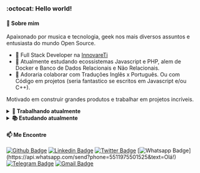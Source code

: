 ### :octocat: Hello world!

#### 👋 Sobre mim
Apaixonado por musica e tecnologia, geek nos mais diversos assuntos e entusiasta do mundo Open Source.
- 🔭 Full Stack Developer na [InnovareTi](https://innovareti.com.br)
- 🌱 Atualmente estudando ecossistemas Javascript e PHP, alem de Docker e Banco de Dados Relacionais e Não Relacionais.
- 🤔 Adoraria colaborar com Traduções Inglês x Português. Ou com Código em projetos (seria fantastico se escritos em Javascript e/ou C++).

Motivado em construir grandes produtos e trabalhar em projetos incríveis. 

<details>
  <summary> <b>📌 Trabalhando atualmente</b></summary>
  <br>
  <a href="https://github.com/topics/html"><img src="https://raw.githubusercontent.com/github/explore/80688e429a7d4ef2fca1e82350fe8e3517d3494d/topics/html/html.png" width="25" alt="@html"></a>
  <a href="https://github.com/topics/css"><img src="https://raw.githubusercontent.com/github/explore/80688e429a7d4ef2fca1e82350fe8e3517d3494d/topics/css/css.png" width="25" alt="@css"></a>
  <a href="https://github.com/topics/javascript"><img src="https://raw.githubusercontent.com/github/explore/80688e429a7d4ef2fca1e82350fe8e3517d3494d/topics/javascript/javascript.png" width="25" alt="@javascript"></a>
  <a href="https://api.github.com/vuejs"><img src="https://avatars1.githubusercontent.com/u/6128107?v=4" width="25" alt="@vuejs"></a>
  <a href="https://api.github.com/twbs"><img src=https://avatars0.githubusercontent.com/u/2918581?v=4", width="25" alt="@bootstrap"></a>
  <a href="https://github.com/topics/php"><img src="https://raw.githubusercontent.com/github/explore/ccc16358ac4530c6a69b1b80c7223cd2744dea83/topics/php/php.png" width="25" alt="@php"></a>
  <a href="https://api.github.com/laravel"><img src="https://avatars3.githubusercontent.com/u/958072?v=4" width="25" alt="@laravel"></a>
  <a href="https://api.github.com/nodejs"><img src="https://avatars3.githubusercontent.com/u/9950313?v=4" width="25" alt="@nodejs"></a>
  <a href="https://api.github.com/adonisjs"><img src="https://avatars0.githubusercontent.com/u/13810373?v=4" width="25" alt="@adonisjs"></a>
  <a href="https://api.github.com/mongodb"><img src=https://avatars1.githubusercontent.com/u/45120?v=4" width="25" alt="@mongodb"></a>
  <a href="https://github.com/topics/mysql"><img src="https://raw.githubusercontent.com/github/explore/80688e429a7d4ef2fca1e82350fe8e3517d3494d/topics/mysql/mysql.png" width="25" alt="@mysql"></a>
  <a href="https://api.github.com/docker"><img src=https://avatars1.githubusercontent.com/u/5429470?v=4" width="25" alt="@docker"></a>
</details>

<details>
  <summary> <b>📚 Estudando atualmente</b></summary> 
  <br>
  <a href="https://api.github.com/vuejs"><img src="https://avatars1.githubusercontent.com/u/6128107?v=4" width="25" alt="@vuejs"></a>
  <a href="https://github.com/facebook/react"><img src="https://raw.githubusercontent.com/github/explore/80688e429a7d4ef2fca1e82350fe8e3517d3494d/topics/react/react.png" width="25" alt="@reactjs"></a>
  <a href="https://github.com/facebook/react-native"><img src="https://raw.githubusercontent.com/github/explore/80688e429a7d4ef2fca1e82350fe8e3517d3494d/topics/react-native/react-native.png" width="25" alt="@react-nativejs"></a>
  <a href="https://api.github.com/mui-org"><img src="https://avatars2.githubusercontent.com/u/33663932?v=4" width="25" alt="@material-ui"></a>
  <a href="https://api.github.com/twbs"><img src=https://avatars0.githubusercontent.com/u/2918581?v=4", width="25" alt="@bootstrap"></a>
  <a href="https://github.com/topics/php"><img src="https://raw.githubusercontent.com/github/explore/ccc16358ac4530c6a69b1b80c7223cd2744dea83/topics/php/php.png" width="25" alt="@php"></a>
  <a href="https://api.github.com/laravel"><img src="https://avatars3.githubusercontent.com/u/958072?v=4" width="25" alt="@laravel"></a>
  <a href="https://api.github.com/nodejs"><img src="https://avatars3.githubusercontent.com/u/9950313?v=4" width="25" alt="@nodejs"></a>
  <a href="https://api.github.com/adonisjs"><img src="https://avatars0.githubusercontent.com/u/13810373?v=4" width="25" alt="@adonisjs"></a>
  <a href="https://api.github.com/mongodb"><img src=https://avatars1.githubusercontent.com/u/45120?v=4" width="25" alt="@mongodb"></a>
  <a href="https://github.com/topics/mysql"><img src="https://raw.githubusercontent.com/github/explore/80688e429a7d4ef2fca1e82350fe8e3517d3494d/topics/mysql/mysql.png" width="25" alt="@mysql"></a>
  <a href="https://api.github.com/postgreSQL"><img src="https://avatars2.githubusercontent.com/u/65541985?v=4" width="25" alt="@postgreSQL"></a>
  <a href="https://api.github.com/docker"><img src="https://avatars1.githubusercontent.com/u/5429470?v=4" width="25" alt="@docker"></a>
  <a href="https://github.com/topics/cpp"><img src="https://raw.githubusercontent.com/github/explore/80688e429a7d4ef2fca1e82350fe8e3517d3494d/topics/cpp/cpp.png" width="25" alt="@cpp"></a>
  <a href="https://api.github.com/bitcoin"><img src="https://avatars2.githubusercontent.com/u/528860?v=4" width="25" alt="@bitcoin"></a>
</details>

#### 📫 Me Encontre</b></summary>

[![Github Badge](https://img.shields.io/badge/-Github-000?style=flat-square&logo=Github&logoColor=white&link=https://github.com/adoniasvitorio)](https://github.com/adoniasvitorio)
[![Linkedin Badge](https://img.shields.io/badge/-LinkedIn-blue?style=flat-square&logo=Linkedin&logoColor=white&link=https://www.linkedin.com/in/lucas-bittencourt/)](https://www.linkedin.com/in/adoniasvitorio/)
[![Twitter Badge](https://img.shields.io/badge/-Twitter-1ca0f1?style=flat-square&labelColor=1ca0f1&logo=twitter&logoColor=white&link=https://twitter.com/adoniasvitorio)](https://twitter.com/adoniasvitorio)
[![Whatsapp Badge](https://img.shields.io/badge/-Whatsapp-4CA143?style=flat-square&labelColor=4CA143&logo=whatsapp&logoColor=white&link=https://api.whatsapp.com/send?phone=5511975501525&text=Olá!)](https://api.whatsapp.com/send?phone=5511975501525&text=Olá!)
[![Telegram Badge](https://img.shields.io/badge/-Telegram-1ca0f1?style=flat-square&labelColor=1ca0f1&logo=telegram&logoColor=white&link=https://t.me/adoniasvitorio)](https://t.me/adoniasvitorio)
[![Gmail Badge](https://img.shields.io/badge/-Gmail-c14438?style=flat-square&logo=Gmail&logoColor=white&link=mailto:adonias.vitorio@gmail.com)](mailto:adonias.vitorio@gmail.com)
